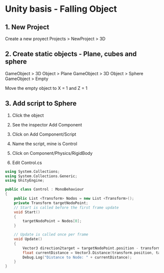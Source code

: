 # Unity basis - Falling Object

## 1. New Project

Create a new proyect Projects > NewProject > 3D

## 2. Create static objects - Plane, cubes and sphere

GameObject > 3D Object > Plane
GameObject > 3D Object > Sphere
GameObject > Empty

Move the empty object to X = 1 and Z = 1

## 3. Add script to Sphere

1. Click the object
2. See the inspector Add Component
3. Click on Add Component/Script
4. Name the script, mine is Control
5. Click on Component/Physics/RigidBody

4. Edit Control.cs

```c++
using System.Collections;
using System.Collections.Generic;
using UnityEngine;

public class Control : MonoBehaviour
{
    public List <Transform> Nodos = new List <Transform>();
    private Transform targetNodoPoint;
    // Start is called before the first frame update
    void Start()
    {
        targetNodoPoint = Nodos[0];
    }

    // Update is called once per frame
    void Update()
    {
        Vector3 direction2target = targetNodoPoint.position - transform.position; // vector de desplazamiento
        float currentDistance = Vector3.Distance(transform.position, targetNodoPoint.position);
        Debug.Log("Distance to Node: " + currentDistance);	
    }
}

```
